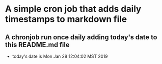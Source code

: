A simple cron job that adds daily timestamps to markdown file
============================================================
## A chronjob run once daily adding today's date to this README.md file
* today's date is Mon Jan 28 12:04:02 MST 2019
